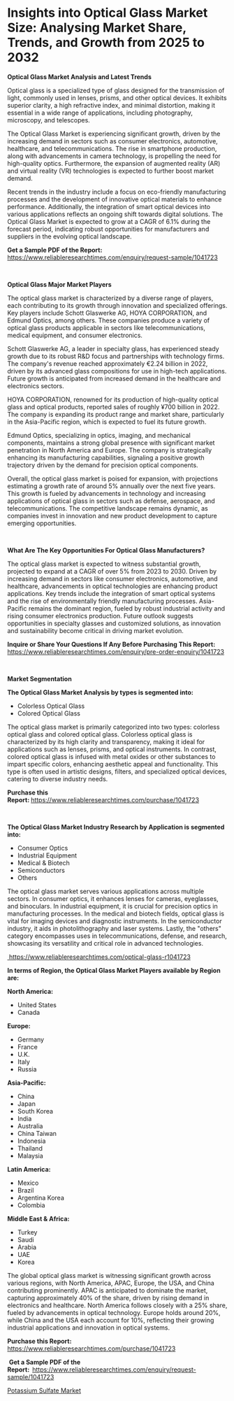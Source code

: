 <p><h1>Insights into Optical Glass Market Size: Analysing Market Share, Trends, and Growth from 2025 to 2032</h1></p><p><strong>Optical Glass Market Analysis and Latest Trends</strong></p>
<p><p>Optical glass is a specialized type of glass designed for the transmission of light, commonly used in lenses, prisms, and other optical devices. It exhibits superior clarity, a high refractive index, and minimal distortion, making it essential in a wide range of applications, including photography, microscopy, and telescopes. </p><p>The Optical Glass Market is experiencing significant growth, driven by the increasing demand in sectors such as consumer electronics, automotive, healthcare, and telecommunications. The rise in smartphone production, along with advancements in camera technology, is propelling the need for high-quality optics. Furthermore, the expansion of augmented reality (AR) and virtual reality (VR) technologies is expected to further boost market demand.</p><p>Recent trends in the industry include a focus on eco-friendly manufacturing processes and the development of innovative optical materials to enhance performance. Additionally, the integration of smart optical devices into various applications reflects an ongoing shift towards digital solutions. The Optical Glass Market is expected to grow at a CAGR of 6.1% during the forecast period, indicating robust opportunities for manufacturers and suppliers in the evolving optical landscape.</p></p>
<p><strong>Get a Sample PDF of the Report:&nbsp;</strong> <a href="https://www.reliableresearchtimes.com/enquiry/request-sample/1041723?utm_campaign=2204&utm_medium=2&utm_source=Github&utm_content=ia&utm_term=31012025&utm_id=optical-glass">https://www.reliableresearchtimes.com/enquiry/request-sample/1041723</a></p>
<p>&nbsp;</p>
<p><strong>Optical Glass Major Market Players</strong></p>
<p><p>The optical glass market is characterized by a diverse range of players, each contributing to its growth through innovation and specialized offerings. Key players include Schott Glaswerke AG, HOYA CORPORATION, and Edmund Optics, among others. These companies produce a variety of optical glass products applicable in sectors like telecommunications, medical equipment, and consumer electronics.</p><p>Schott Glaswerke AG, a leader in specialty glass, has experienced steady growth due to its robust R&D focus and partnerships with technology firms. The company's revenue reached approximately €2.24 billion in 2022, driven by its advanced glass compositions for use in high-tech applications. Future growth is anticipated from increased demand in the healthcare and electronics sectors.</p><p>HOYA CORPORATION, renowned for its production of high-quality optical glass and optical products, reported sales of roughly ¥700 billion in 2022. The company is expanding its product range and market share, particularly in the Asia-Pacific region, which is expected to fuel its future growth.</p><p>Edmund Optics, specializing in optics, imaging, and mechanical components, maintains a strong global presence with significant market penetration in North America and Europe. The company is strategically enhancing its manufacturing capabilities, signaling a positive growth trajectory driven by the demand for precision optical components.</p><p>Overall, the optical glass market is poised for expansion, with projections estimating a growth rate of around 5% annually over the next five years. This growth is fueled by advancements in technology and increasing applications of optical glass in sectors such as defense, aerospace, and telecommunications. The competitive landscape remains dynamic, as companies invest in innovation and new product development to capture emerging opportunities.</p></p>
<p>&nbsp;</p>
<p><strong>What Are The Key Opportunities For Optical Glass Manufacturers?</strong></p>
<p><p>The optical glass market is expected to witness substantial growth, projected to expand at a CAGR of over 5% from 2023 to 2030. Driven by increasing demand in sectors like consumer electronics, automotive, and healthcare, advancements in optical technologies are enhancing product applications. Key trends include the integration of smart optical systems and the rise of environmentally friendly manufacturing processes. Asia-Pacific remains the dominant region, fueled by robust industrial activity and rising consumer electronics production. Future outlook suggests opportunities in specialty glasses and customized solutions, as innovation and sustainability become critical in driving market evolution.</p></p>
<p><strong>Inquire or Share Your Questions If Any Before Purchasing This Report:</strong> <a href="https://www.reliableresearchtimes.com/enquiry/pre-order-enquiry/1041723?utm_campaign=2204&utm_medium=2&utm_source=Github&utm_content=ia&utm_term=31012025&utm_id=optical-glass">https://www.reliableresearchtimes.com/enquiry/pre-order-enquiry/1041723</a></p>
<p>&nbsp;</p>
<p><strong>Market Segmentation</strong></p>
<p><strong>The Optical Glass Market Analysis by types is segmented into:</strong></p>
<p><ul><li>Colorless Optical Glass</li><li>Colored Optical Glass</li></ul></p>
<p><p>The optical glass market is primarily categorized into two types: colorless optical glass and colored optical glass. Colorless optical glass is characterized by its high clarity and transparency, making it ideal for applications such as lenses, prisms, and optical instruments. In contrast, colored optical glass is infused with metal oxides or other substances to impart specific colors, enhancing aesthetic appeal and functionality. This type is often used in artistic designs, filters, and specialized optical devices, catering to diverse industry needs.</p></p>
<p><strong>Purchase this Report:&nbsp;</strong><a href="https://www.reliableresearchtimes.com/purchase/1041723?utm_campaign=2204&utm_medium=2&utm_source=Github&utm_content=ia&utm_term=31012025&utm_id=optical-glass">https://www.reliableresearchtimes.com/purchase/1041723</a></p>
<p>&nbsp;</p>
<p><strong>The Optical Glass Market Industry Research by Application is segmented into:</strong></p>
<p><ul><li>Consumer Optics</li><li>Industrial Equipment</li><li>Medical & Biotech</li><li>Semiconductors</li><li>Others</li></ul></p>
<p><p>The optical glass market serves various applications across multiple sectors. In consumer optics, it enhances lenses for cameras, eyeglasses, and binoculars. In industrial equipment, it is crucial for precision optics in manufacturing processes. In the medical and biotech fields, optical glass is vital for imaging devices and diagnostic instruments. In the semiconductor industry, it aids in photolithography and laser systems. Lastly, the "others" category encompasses uses in telecommunications, defense, and research, showcasing its versatility and critical role in advanced technologies.</p></p>
<p><a href="https://www.reliableresearchtimes.com/optical-glass-r1041723?utm_campaign=2204&utm_medium=2&utm_source=Github&utm_content=ia&utm_term=31012025&utm_id=optical-glass">&nbsp;https://www.reliableresearchtimes.com/optical-glass-r1041723</a></p>
<p><strong>In terms of Region, the Optical Glass Market Players available by Region are:</strong></p>
<p>
    <p> <strong> North America: </strong>
        <ul>
            <li>United States</li>
            <li>Canada</li>
        </ul>
        </p> 
    <p> <strong> Europe: </strong>
        <ul>
            <li>Germany</li>
            <li>France</li>
            <li>U.K.</li>
            <li>Italy</li>
            <li>Russia</li>
        </ul>
        </p> 
    <p> <strong> Asia-Pacific: </strong>
        <ul>
            <li>China</li>
            <li>Japan</li>
            <li>South Korea</li>
            <li>India</li>
            <li>Australia</li>
            <li>China Taiwan</li>
            <li>Indonesia</li>
            <li>Thailand</li>
            <li>Malaysia</li>
        </ul>
        </p> 
    <p> <strong> Latin America: </strong>
        <ul>
            <li>Mexico</li>
            <li>Brazil</li>
            <li>Argentina Korea</li>
            <li>Colombia</li>
        </ul>
        </p> 
    <p> <strong> Middle East & Africa: </strong>
        <ul>
            <li>Turkey</li>
            <li>Saudi</li>
            <li>Arabia</li>
            <li>UAE</li>
            <li>Korea</li>
        </ul>
    </p>
    </p>
<p><p>The global optical glass market is witnessing significant growth across various regions, with North America, APAC, Europe, the USA, and China contributing prominently. APAC is anticipated to dominate the market, capturing approximately 40% of the share, driven by rising demand in electronics and healthcare. North America follows closely with a 25% share, fueled by advancements in optical technology. Europe holds around 20%, while China and the USA each account for 10%, reflecting their growing industrial applications and innovation in optical systems.</p></p>
<p><strong>Purchase this Report: </strong><a href="https://www.reliableresearchtimes.com/purchase/1041723?utm_campaign=2204&utm_medium=2&utm_source=Github&utm_content=ia&utm_term=31012025&utm_id=optical-glass">https://www.reliableresearchtimes.com/purchase/1041723</a></p>
<p>&nbsp;<strong>Get a Sample PDF of the Report:&nbsp;&nbsp;</strong><a href="https://www.reliableresearchtimes.com/enquiry/request-sample/1041723?utm_campaign=2204&utm_medium=2&utm_source=Github&utm_content=ia&utm_term=31012025&utm_id=optical-glass">https://www.reliableresearchtimes.com/enquiry/request-sample/1041723</a></p>
<p><strong></strong></p>
<p><p><a href="https://github.com/tambraunrue691969/Market-Research-Report-List-1/blob/main/potassium-sulfate-market.md?utm_campaign=2204&utm_medium=2&utm_source=Github&utm_content=ia&utm_term=31012025&utm_id=optical-glass">Potassium Sulfate Market</a></p></p>